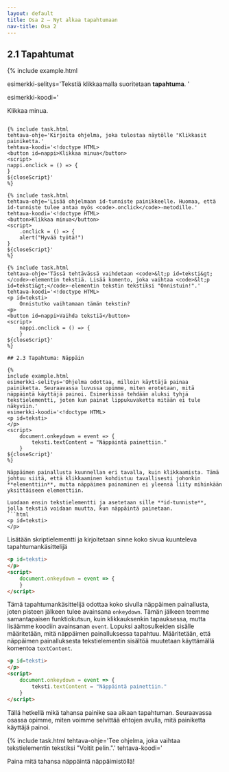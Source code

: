 ```yaml
---
layout: default
title: Osa 2 – Nyt alkaa tapahtumaan
nav-title: Osa 2
---
```

## 2.1 Tapahtumat

{%
 include example.html

 esimerkki-selitys='Tekstiä klikkaamalla suoritetaan <b>tapahtuma</b>. '

 esimerkki-koodi='<!doctype HTML>
<p id = teksti>
    Klikkaa minua.
</p>
<script>
    teksti.onclick = () => {
	alert("Onnittelut, klikkasit oikeaa paikkaa.")
    }
${closeScript}'
%}

Kun klikkaat hiirellä tietokoneen näyttöä tai painat tietokoneen näppäimiä, saat aikaan **tapahtuman**. Javascript koodilla määritellään, mitä klikkauksesta tai näppäimen painamisesta tapahtuu.

## 2.2 Tapahtuma: Klikkaus

Jotta tiedetään, missä klikkaus tapahtuu on HTML-elementit merkittävä _id-tunnistella_. Luodaan tekstielementti ja annetaan sille _id-tunnisteeksi_ `teksti` `<p id=teksti>Klikkaa. minua</p>`. Id-tunniste määritetään **tägien** sisällä käyttämällä määrettä `id=` ja yhtäsuuruusmerkin oikealla puolella on **tunniste**, joka elementille asetetaan. 

Javascript-koodissa luodaan **kuuntelija**, joka odottaa, milloin id-tunnistettua elementtiä klikataan eli milloin _tapahtuma_ tapahtuu. Kuuntelija luodaan määrittämällä skriptielementin sisällä **tapahtumankäsittelijä**

```html
<p id=teksti>
    Klikkaa minua.
</p>
<script>
    teksti.onclick = () => {
    }
</script>
```

**Tapahtumankäsittelijä** määritetään **id-tunnistetulle** elementille kirjoittamalla piste elementin id-tunnisteen jälkeen ja pisteen jälkeen kirjoitetaan avainsana `onclick`. Tällä avainsanalla saamme tietää, milloin id-tunnistettua elementtiä klikataan. Avainsanan jälkeen määritetään hieman kummallisen näköinen funktiokutsun `= () => { }`. Funktioihin tutustutaan lisään osassa 6, mutta ohitetaan ne nyt ja käytetään rakennetta osana **tapahtumankäsittelijää**. Tärkein osa tästä osasta on viimeiset aaltosulkeet `{ }`. Niiden sisälle kirjoitetaan se koodi, joka suoritetaan, kun id-tunnistettua elementtiä klikataan. Esimerkiksi, jos tekstin klikkaamisen jälkeen halutaan tulostaa käyttäjälle lause `"Onnittelut, klikkasit oikeaa paikkaa."`. Kirjoitetaan se _aaltosulkeiden sisälle_  

```html
<p id=teksti>
    Klikkaa minua.
</p>
<script>
    teksti.onclick = () => {
        alert("Onnittelut, klikkasit oikeaa paikkaa.")
    }
</script>
```

{% include task.html 
tehtava-ohje='Kirjoita ohjelmaan koodi, jolla <code>alert()</code> komennolla tulostetaan "Ankat uivat lammessa." kun tekstiä "Missä ankat uivat?" klikataan.'
tehtava-koodi='<!doctype HTML>
<p id = teksti>
    Missä ankat uivat?
</p>
<script>
teksti.onclick = () => {
}
${closeScript}'
%}

{% include task.html
tehtava-ohje='Kirjoita ohjelmaan koodi, jolla <code>alert()</code>-komennolla tulostetaan "Höyhenpeite on myös vettähylkivä.", kun tekstiä "Ankkojen höyhenpeite on pehmeä" klikataan.'
tehtava-koodi='<!doctype HTML>
<p id = teksti>
    Ankkojen höyhenpeite on pehmeä.
</p>
<script>
${closeScript}'
%}

{% include extra.html
otsikko='Id-tunniste'
vinkki='Id-tunniste annetaan HTML-elementille. Id-tunnistetta käytetään HTML-koodin ja Javascript-koodin väliseen komminukaatioon. Kun HTML-elementti tunnistetaan id-tunnisteella, niin siihen voidaan viitata Javascript koodissa.' 
%}

{% include task.html
tehtava-ohje='Ohjelmoija on unohtanut tästä koodista id-tunnisteen. Korjaa koodiin id-tunniste siten, että kun tekstielementtiä klikataan, niin tulostetaan Javascript koodin <code>alert()</code>-komento.'
tehtava-koodi='<!doctype HTML>
<p>
    Saammeko tekstin toimimaan tapahtumana?
</p>
<script>
    .onclick = () => {
	alert("Onnittelut, osasit luoda oikean id-tunnuksen.")
    }
${closeScript}'
%}

{% include task.html
tehtava-ohje='Kirjoita ohjelmaan tekstielementti, jossa lukee "Koodiankat auttavat ihmisiä ohjelmoinnissa.". Anna tekstielementille tunnisteeksi "teksti". Lisää <code>onclick</code>-komento ja kirjoita sen sisälle <code>alert()</code>-komento, joka tulostaa tekstin "Lisäksi koodiankat ovat söpöjä.".'
tehtava-koodi='<!doctype HTML>
<script>
${closeScript}'
%}

### HTML-elementin tekstin vaihtaminen

{% include example.html
esimerkki-selitys='Tekstiä klikkaamalla teksti vaihtuu.'
esimerkki-koodi='<!doctype HTML>
<p id = teksti>Klikkaa minua.</p>
<script>
    teksti.onclick = () => {
		teksti.textContent = "Moikka moi!"    
    }
${closeScript}'
%}

Id-tunnistetun tekstielementin sisältö eli sitä, mitä tekstielementissä lukee vaihdetaan käyttämällä id-tunnistetun tekstielementin komentoa `textContent`.

### Painike

{% include example.html
esimerkki-selitys='Painikkeesta tapahtuu alert().'
esimerkki-koodi='<!doctype HTML>
<button id=nappi>Klikkaa tästä.</button>
<script>
	nappi.onclick = () =>  {
		alert("Nappia painettiin.")
	}
${closeScript}'
%}


{% include example.html
esimerkki-selitys='Painiketta <code>&lt;button&gt;</code> painettaessa suoritetaan komento <code>nappi.onclick</code>.'
esimerkki-koodi='<!doctype HTML>
<p id = teksti>hello!<p>
<button id=nappi>Vaihda tekstiä</button>
<script>
    nappi.onclick = () =>  {
	teksti.textContent = "Moikka moi!"
    }
${closeScript}'
%}

<button>Painike</button> on HTML-elementti, jota usein on tarkoitus klikata. Painikkeen määrittelävä tägi on `<button>`. Ilman Javascript-koodia painikkeen klikkaamisesta ei tapahdu mitään. Painikkeen klikkausta _kuunnellaan_ samalla tavalla, kuin muidenkin HTML-elementtien klikkausta. Tämä tarkoittaa sitä, että painikkeelle annetaan **id-tunniste** ja tämän jälkeen tunnistetulle painikkeelle tehdään **tapahtumankäsittelijä** skripitielementtiin.

```html
<button id=painike>
    Painike
</button>
<script>
    painike.onclick = () => {
        alert("Klikkasit painiketta.")
    }
</script>
```

{% include task.html
tehtava-ohje='Kirjoita ohjelma, joka tulostaa näytölle "Klikkasit painiketta.'
tehtava-koodi='<!doctype HTML>
<button id=nappi>Klikkaa minua</button>
<script>
nappi.onclick = () => {
}
${closeScript}'
%}

{% include task.html
tehtava-ohje='Lisää ohjelmaan id-tunniste painikkeelle. Huomaa, että id-tunniste tulee antaa myös <code>.onclick</code>-metodille.'
tehtava-koodi='<!doctype HTML>
<button>Klikkaa minua</button>
<script>
	.onclick = () => {
    alert("Hyvää työtä!")
}
${closeScript}'
%}

{% include task.html
tehtava-ohje='Tässä tehtävässä vaihdetaan <code>&lt;p id=teksti&gt;</code>-elementin tekstiä. Lisää komento, joka vaihtaa <code>&lt;p id=teksti&gt;</code>-elementin tekstin tekstiksi "Onnistuin!".'
tehtava-koodi='<!doctype HTML>
<p id=teksti>
    Onnistutko vaihtamaan tämän tekstin?
<p>
<button id=nappi>Vaihda tekstiä</button>
<script>
    nappi.onclick = () => {
    }
${closeScript}'
%}

## 2.3 Tapahtuma: Näppäin

{%
include example.html
esimerkki-selitys='Ohjelma odottaa, milloin käyttäjä painaa painiketta. Seuraavassa luvussa opimme, miten erotetaan, mitä näppäintä käyttäjä painoi. Esimerkissä tehdään aluksi tyhjä tekstielementti, joten kun painat lippukuvaketta mitään ei tule näkyviin.'
esimerkki-koodi='<!doctype HTML>
<p id=teksti>
</p>
<script>
    document.onkeydown = event => {
        teksti.textContent = "Näppäintä painettiin."
    }
${closeScript}'
%}

Näppäimen painallusta kuunnellan eri tavalla, kuin klikkaamista. Tämä johtuu siitä, että klikkaaminen kohdistuu tavallisesti johonkin **elementtiin**, mutta näppäimen painaminen ei yleensä liity mihinkään yksittäiseen elementtiin.

Luodaan ensin tekstielementti ja asetetaan sille **id-tunniste**, jolla tekstiä voidaan muutta, kun näppäintä painetaan. 
```html
<p id=teksti>
</p>
```
Lisätään skriptielementti ja kirjoitetaan sinne koko sivua kuunteleva tapahtumankäsittelijä

```html
<p id=teksti>
</p>
<script>
    document.onkeydown = event => {
    }
</script>
```

Tämä tapahtumankäsittelijä odottaa koko sivulla näppäimen painallusta, joten pisteen jälkeen tulee avainsana `onkeydown`. Tämän jälkeen teemme samantapaisen funktiokutsun, kuin klikkauksenkin tapauksessa, mutta lisäämme koodiin avainsanan `event`. Lopuksi aaltosulkeiden sisälle määritetään, mitä näppäimen painalluksessa tapahtuu. Määritetään, että näppäimen painalluksesta tekstielementin sisältöä muutetaan käyttämällä komentoa `textContent`.
```html
<p id=teksti>
</p>
<script>
    document.onkeydown = event => {
        teksti.textContent = "Näppäintä painettiin."
    }
</script>
```

Tällä hetkellä mikä tahansa painike saa aikaan tapahtuman. Seuraavassa osassa opimme, miten voimme selvittää ehtojen avulla, mitä painiketta käyttäjä painoi.

{% include task.html
tehtava-ohje='Tee ohjelma, joka vaihtaa tekstielementin tekstiksi "Voitit pelin.".'
tehtava-koodi='<!doctype HTML>
<p id=teksti>
    Paina mitä tahansa näppäintä näppäimistöllä!
<p>
<script>

${closeScript}'
%}

{% include task.html
tehtava-ohje='Tee ohjelma, jossa näppäintä painettaessa näytölle tulostuu <code>alert()</code>-komennolla "PÖÖ!".'
tehtava-koodi='<!doctype HTML>
<script>

${closeScript}'
%}

## Opitut komennot




| Komento       | Esimerkki           | Selitys  |
| :-------------: |:-------------| :-----: |
| `id = teksti` | `<p id = teksti> Tekstillä on tunnisteena "teksti"` | Lisää tunnisteen HTML-elementille. |
| `.onclick = () = {}` | `teksti.onclick = () => {` | Odottaa käyttäjältä klikkausta asetettuun muuttujaan. |
| | `//...` | |
| | `}` | |
| `textContent` | `teksti.textContent = "Moikka moi!` | Vaihtaa id-tunnistetun muuttujan arvon. |
| `<button id=nappi>` | `<button id=nappi>Tämä on painike.</button>` | Luo painikkeen HTML-koodissa. |
| `document.onkeydown = event => { ... }` | `document.onkeydown = event => {` | Odottaa, milloin käyttäjä painaa näppäimistön painiketta. |
|| `alert("Painoit näppäintä")` | |
|| `}` | |

